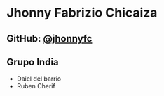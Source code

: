 # Jhonny Fabrizio Chicaiza
## GitHub: <a href=https://github.com/jhonnyfc>@jhonnyfc</a>

## Grupo India
- Daiel del barrio
- Ruben Cherif
